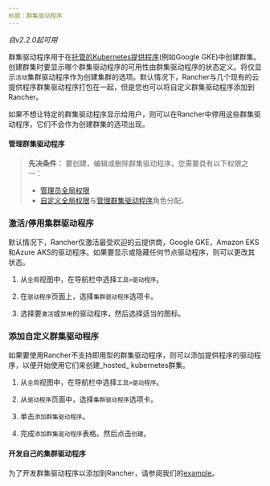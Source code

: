 ```yaml
---
标题：群集驱动程序
---
```


_自v2.2.0起可用_

群集驱动程序用于在[托管的Kubernetes提供程序](/docs/cluster-provisioning/hosted-kubernetes-clusters/)(例如Google GKE)中创建群集。创建群集时要显示哪个群集驱动程序的可用性由群集驱动程序的状态定义。将仅显示`活动`集群驱动程序作为创建集群的选项。默认情况下，Rancher与几个现有的云提供程序群集驱动程序打包在一起，但是您也可以将自定义群集驱动程序添加到Rancher。

如果不想让特定的群集驱动程序显示给用户，则可以在Rancher中停用这些群集驱动程序，它们不会作为创建群集的选项出现。

#### 管理群集驱动程序

> **先决条件：** 要创建，编辑或删除群集驱动程序，您需要具有以下权限之一：
>
> - [管理员全局权限](/docs/admin-settings/rbac/global-permissions/)
> - [自定义全局权限](/docs/admin-settings/rbac/global-permissions/＃custom-global-permissions)与[管理群集驱动程序](/docs/admin-settings/rbac/global-permissions/＃全局权限参考)角色分配。

### 激活/停用集群驱动程序

默认情况下，Rancher仅激活最受欢迎的云提供商，Google GKE，Amazon EKS和Azure AKS的驱动程序。如果要显示或隐藏任何节点驱动程序，则可以更改其状态。

1. 从`全局`视图中，在导航栏中选择`工具>驱动程序`。

2. 在`驱动程序`页面上，选择`集群驱动程序`选项卡。

3. 选择要`激活`或`禁用`的驱动程序，然后选择适当的图标。

### 添加自定义群集驱动程序

如果要使用Rancher不支持即用型的群集驱动程序，则可以添加提供程序的驱动程序，以便开始使用它们来创建_hosted_ kubernetes群集。

1. 从`全局`视图中，在导航栏中选择`工具>驱动程序`。

2. 从`驱动程序`页面中，选择`集群驱动程序`选项卡。

3. 单击`添加群集驱动程序`。

4. 完成`添加群集驱动程序`表格。然后点击`创建`。

#### 开发自己的集群驱动程序

为了开发群集驱动程序以添加到Rancher，请参阅我们的[example](https://github.com/rancher-plugins/kontainer-engine-driver-example)。
